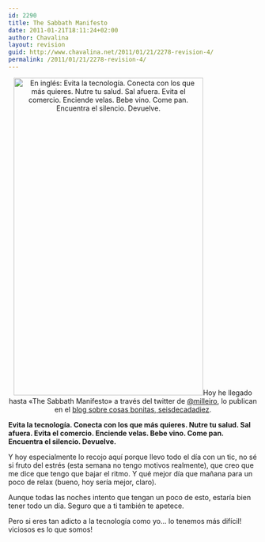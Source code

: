 ```yaml
---
id: 2290
title: The Sabbath Manifesto
date: 2011-01-21T18:11:24+02:00
author: Chavalina
layout: revision
guid: http://www.chavalina.net/2011/01/21/2278-revision-4/
permalink: /2011/01/21/2278-revision-4/
---
```

<p style="text-align: center;">
  <img class="size-full wp-image-2287  aligncenter" title="sabbath-manifesto" src="http://www.chavalina.net/imagenes/2011/01/sabbath-manifesto.png" alt="En inglés: Evita la tecnología. Conecta con los que más quieres. Nutre tu salud. Sal afuera. Evita el comercio. Enciende velas. Bebe vino. Come pan. Encuentra el silencio. Devuelve." width="383" height="643" srcset="http://www.chavalina.net/imagenes/2011/01/sabbath-manifesto.png 383w, http://www.chavalina.net/imagenes/2011/01/sabbath-manifesto-178x300.png 178w, http://www.chavalina.net/imagenes/2011/01/sabbath-manifesto-297x500.png 297w" sizes="(max-width: 383px) 100vw, 383px" />Hoy he llegado hasta «The Sabbath Manifesto» a través del twitter de <a href="http://twitter.com/milleiro" target="_blank">@milleiro</a>, lo publican en el <a href="http://bit.ly/etjVNW" target="_blank">blog sobre cosas bonitas, seisdecadadiez</a>.
</p>

**Evita la tecnología. Conecta con los que más quieres. Nutre tu salud. Sal afuera. Evita el comercio. Enciende velas. Bebe vino. Come pan. Encuentra el silencio. Devuelve.**

Y hoy especialmente lo recojo aquí porque llevo todo el día con un tic, no sé si fruto del estrés (esta semana no tengo motivos realmente), que creo que me dice que tengo que bajar el ritmo. Y qué mejor día que mañana para un poco de relax (bueno, hoy sería mejor, claro).

Aunque todas las noches intento que tengan un poco de esto, estaría bien tener todo un día. Seguro que a ti también te apetece.

Pero si eres tan adicto a la tecnología como yo&#8230; lo tenemos más difícil! viciosos es lo que somos!